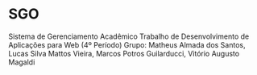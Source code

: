 # SGO
Sistema de Gerenciamento Acadêmico
Trabalho de Desenvolvimento de Aplicações para Web (4º Período)
Grupo: Matheus Almada dos Santos, Lucas Silva Mattos Vieira, Marcos Potros Guilarducci, Vitório Augusto Magaldi

